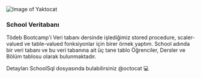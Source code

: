 
![Image of Yaktocat](https://hackr.io/blog/stored-procedures/thumbnail/medium)

### School Veritabanı
Tödeb Bootcamp'i Veri tabanı dersinde işlediğimiz stored procedure, 
scaler-valued ve table-valued fonksiyonlar için birer örnek yaptım.
School adında bir veri tabanı ve bu veri tabanına ait üç tane tablo 
Öğrenciler, Dersler ve Bölüm tablosu olarak bulunmaktadır.

Detayları SchoolSql dosyasında bulabilirsiniz @octocat :computer:
